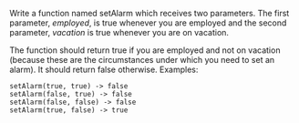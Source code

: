 <p>Write a function named setAlarm which receives two parameters. The first parameter, <em>employed</em>, is true whenever you are employed and the second parameter, <em>vacation</em> is true whenever you are on vacation.</p>

<p>The function should return true if you are employed and not on vacation (because these are the circumstances under which you need to set an alarm). It should return false otherwise. Examples:</p>

```
setAlarm(true, true) -> false
setAlarm(false, true) -> false
setAlarm(false, false) -> false
setAlarm(true, false) -> true
```